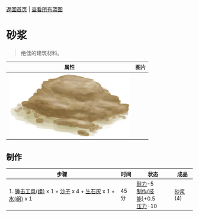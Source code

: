 [返回首页](index.md)   |  [查看所有蓝图](blueprint.md)
# 砂浆  
> 绝佳的建筑材料。  
  
  属性  |   图片   
 ----  |  ----:   
   |  ![](Sprite/Mortar.png)   
  
## 制作  
步骤  |  时间  |  状态  |  成品  
----  |  ----  |  ----  |  ----  
1. [锤击工具(组)](GpTag_Hammer.md) x 1 + [沙子](Sand.md) x 4 + [生石灰](Quicklime.md) x 1 + [水(组)](GpTag_WaterAny.md) x 1  |  45分  |  [耐力](Stamina.md)-5<br>[制作(技能)](Skill_Crafting.md)+0.5<br>[压力](Stress.md)-10  |  [砂浆](Mortar.md)(4)  
